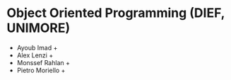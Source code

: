 # Object Oriented Programming (DIEF, UNIMORE)

* Ayoub Imad +
* Alex Lenzi + 
* Monssef Rahlan +
* Pietro Moriello +
